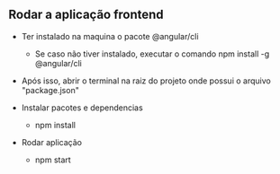 
## Rodar a aplicação frontend

- Ter instalado na maquina o pacote @angular/cli
    - Se caso não tiver instalado, executar o comando npm install -g @angular/cli

- Após isso, abrir o terminal na raiz do projeto onde possui o arquivo "package.json"

- Instalar pacotes e dependencias
    - npm install

- Rodar aplicação
    - npm start